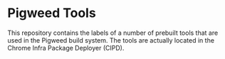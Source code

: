 # Pigweed Tools

This repository contains the labels of a number of prebuilt tools that are used
in the Pigweed build system. The tools are actually located in the Chrome Infra
Package Deployer (CIPD).
